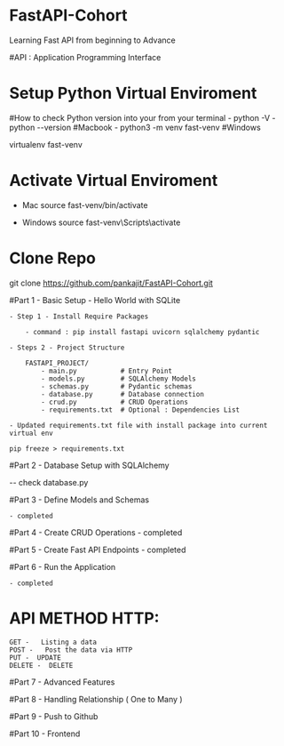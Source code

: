 # FastAPI-Cohort
Learning Fast API from beginning to Advance

#API : Application Programming Interface

# Setup Python Virtual Enviroment
#How to check Python version into your from your terminal
    - python -V
    - python --version
#Macbook
    - python3 -m venv fast-venv
#Windows

virtualenv fast-venv

# Activate Virtual Enviroment
- Mac
source fast-venv/bin/activate

- Windows
source fast-venv\Scripts\activate

# Clone Repo

git clone https://github.com/pankajit/FastAPI-Cohort.git


#Part 1 - Basic Setup  - Hello World with SQLite

    - Step 1 - Install Require Packages

        - command : pip install fastapi uvicorn sqlalchemy pydantic

    - Steps 2 - Project Structure 

        FASTAPI_PROJECT/
            - main.py           # Entry Point
            - models.py         # SQLAlchemy Models
            - schemas.py        # Pydantic schemas 
            - database.py       # Database connection
            - crud.py           # CRUD Operations
            - requirements.txt  # Optional : Dependencies List 
            
    - Updated requirements.txt file with install package into current virtual env

    pip freeze > requirements.txt 

#Part 2 - Database Setup with SQLAlchemy 

-- check database.py 


#Part 3 - Define Models and Schemas

    - completed 

#Part 4 - Create CRUD Operations
    - completed

#Part 5  - Create Fast API Endpoints 
    - completed


#Part 6 - Run the Application

    - completed 




# API METHOD HTTP:

    GET -   Listing a data 
    POST -   Post the data via HTTP  
    PUT -  UPDATE 
    DELETE -  DELETE


#Part 7 - Advanced Features


#Part 8 - Handling Relationship ( One to Many )


#Part 9 -  Push to Github


#Part 10 - Frontend
